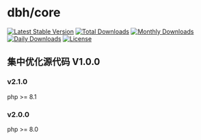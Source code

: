 # dbh/core

[![Latest Stable Version](https://poser.pugx.org/dbh/core/v/stable)](https://packagist.org/packages/dbh/core)
[![Total Downloads](https://poser.pugx.org/dbh/core/downloads)](https://packagist.org/packages/dbh/core)
[![Monthly Downloads](https://poser.pugx.org/dbh/core/d/monthly)](https://packagist.org/packages/dbh/core)
[![Daily Downloads](https://poser.pugx.org/dbh/core/d/daily)](https://packagist.org/packages/dbh/core)
[![License](https://poser.pugx.org/dbh/core/license)](https://packagist.org/packages/dbh/core)

## 集中优化源代码 V1.0.0

### v2.1.0
php >= 8.1

### v2.0.0
php >= 8.0
